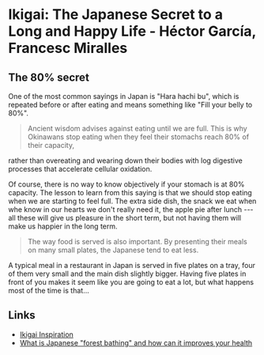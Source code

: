 # Ikigai: The Japanese Secret to a Long and Happy Life - Héctor García, Francesc Miralles

## The 80% secret

One of the most common sayings in Japan is "Hara hachi bu", which is repeated before or after eating and means something like "Fill your belly to 80%".

> Ancient wisdom advises against eating until we are full. This is why Okinawans stop eating when they feel their stomachs reach 80% of their capacity,

rather than overeating and wearing down their bodies with log digestive processes that accelerate cellular oxidation.

Of course, there is no way to know objectively if your stomach is at 80% capacity. The lesson to learn from this saying is that we should stop eating when we are starting to feel full. The extra side dish, the snack we eat when whe know in our hearts we don't really need it, the apple pie after lunch --- all these will give us pleasure in the short term, but not having them will make us happier in the long term.

> The way food is served is also important. By presenting their meals on many small plates, the Japanese tend to eat less.

A typical meal in a restaurant in Japan is served in five plates on a tray, four of them very small and the main dish slightly bigger. Having five plates in front of you makes it seem like you are going to eat a lot, but what happens most of the time is that...

## Links

- [Ikigai Inspiration](https://instagram.com/ikigai__inspiration?igshid=1e2emj2zgdt89)
- [What is Japanese "forest bathing" and how can it improves your health](https://www.facebook.com/worldeconomicforum/videos/10154303720471479/)
